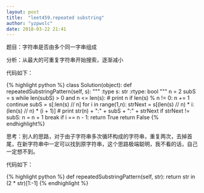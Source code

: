 ```yaml
---
layout: post
title:  "leet459.repeated substring"
author: "yzpwslc"
date: 2018-03-22 21:41
---
```


<p>题目：字符串是否由多个同一字串组成</p>
<p>分析：从最大的可重复字符串开始搜索，逐渐减小</p>
<p>代码如下：</p>
{% highlight python %}
class Solution(object):
    def repeatedSubstringPattern(self, s):
        """
        :type s: str
        :rtype: bool
        """
        n = 2
        subS = s
        while len(subS) > 0 and n <= len(s):
            # print n
            if len(s) % n != 0:
                n += 1
                continue
            subS = s[:len(s) // n]
            for i in range(1,n):
                strNext = s[(len(s) // n) * i:(len(s) // n) * (i + 1)]
                # print str(n) + ":" + subS + ":" + strNext
                if strNext != subS:
                    n = n + 1
                    break
                if i == n - 1:
                    return True
        return False
{% endhighlight%}
<p>思考：别人的思路，对于由子字符串多次循环构成的字符串，重复两次，去掉首尾，在新字符串中一定可以找到原字符串，这个思路极端聪明，我不看的话，自己一定想不到。</p>
<p>代码如下：</p>
{% highlight python %}
def repeatedSubstringPattern(self, str):
    return str in (2 * str)[1:-1]
{% endhighlight %}
